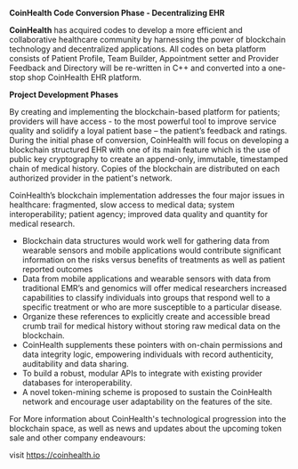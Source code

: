 <b>CoinHealth Code Conversion Phase - Decentralizing EHR</b>

<b>CoinHealth</b> has acquired codes to develop a more efficient and collaborative healthcare community by harnessing the power of blockchain technology and decentralized applications. All codes on beta platform consists of Patient Profile, Team Builder, Appointment setter and Provider Feedback and Directory will be re-written in C++ and converted into a one-stop shop CoinHealth EHR platform.

<b>Project Development Phases</b>

By creating and implementing the blockchain-based platform for patients; providers will have access - to the most powerful tool to improve service quality and solidify a loyal patient base – the patient’s feedback and ratings. During the initial phase of conversion, CoinHealth will focus on developing a blockchain structured EHR with one of its main feature which is the use of public key cryptography to create an append-only, immutable, timestamped chain of medical history. Copies of the blockchain are distributed on each authorized provider in the patient's network.

CoinHealth’s blockchain implementation addresses the four major issues in healthcare: fragmented, slow access to medical data; system interoperability; patient agency; improved data quality and quantity for medical research.

- Blockchain data structures would work well for gathering data from wearable sensors and mobile applications would contribute significant information on the risks versus benefits of treatments as well as patient reported outcomes
- Data from mobile applications and wearable sensors with data from traditional EMR’s and genomics will offer medical researchers increased capabilities to classify individuals into groups that respond well to a specific treatment or who are more susceptible to a particular disease.
- Organize these references to explicitly create and accessible bread crumb trail for medical history without storing raw medical data on the blockchain.
- CoinHealth supplements these pointers with on-chain permissions and data integrity logic, empowering individuals with record authenticity, auditability and data sharing.
- To build a robust, modular APIs to integrate with existing provider databases for interoperability.
- A novel token-mining scheme is proposed to sustain the CoinHealth network and encourage user adaptability on the features of the site.

For More information about CoinHealth's technological progression into the blockchain space, as well as news and updates about the upcoming token sale and other company endeavours:

visit https://coinhealth.io

